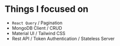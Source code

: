 # Things I focused on

- `React Query` / Pagination
- MongoDB Client / CRUD
- Material UI / Tailwind CSS
- Rest API / Token Authentication / Stateless Server
